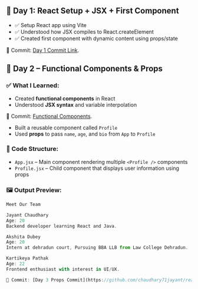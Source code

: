 ## 📅 Day 1: React Setup + JSX + First Component

- ✅ Setup React app using Vite
- ✅ Understood how JSX compiles to React.createElement
- ✅ Created first component with dynamic content using props/state

📂 Commit: [Day 1 Commit Link](https://github.com/chaudhary71jayant/reactjs/commit/def563629d58f0e1b8af4775e7169a4b50eda6e0).

## 📅 Day 2 – Functional Components & Props

### ✅ What I Learned:
- Created **functional components** in React
- Understood **JSX syntax** and variable interpolation

📂 Commit: [Functional Components](https://github.com/chaudhary71jayant/reactjs/commit/cd77b9a64f728e37c78dd70156a1135b4ec59c49).

- Built a reusable component called `Profile`
- Used **props** to pass `name`, `age`, and `bio` from `App` to `Profile`

### 📁 Code Structure:
- `App.jsx` – Main component rendering multiple `<Profile />` components
- `Profile.jsx` – Child component that displays user information using props

### 🖼️ Output Preview:
```jsx
Meet Our Team

Jayant Chaudhary
Age: 20
Backend developer learning React and Java.

Akshita Dubey
Age: 20
Intern at dehradun court, Pursuing BBA LLB from Law College Dehradun.

Kartikeya Pathak
Age: 22
Frontend enthusiast with interest in UI/UX.

📂 Commit: [Day 3 Props Commit](https://github.com/chaudhary71jayant/reactjs/commit/7437984dc591fb4c9b5d60da7e89d0fff5dcb8ca).

